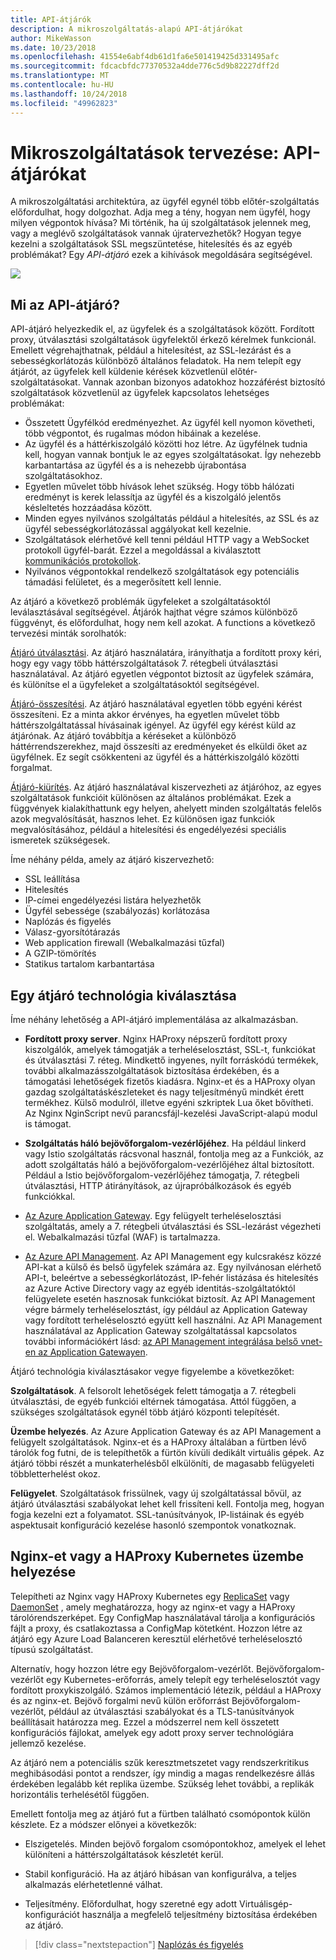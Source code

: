 ```yaml
---
title: API-átjárók
description: A mikroszolgáltatás-alapú API-átjárókat
author: MikeWasson
ms.date: 10/23/2018
ms.openlocfilehash: 41554e6abf4db61d1fa6e501419425d331495afc
ms.sourcegitcommit: fdcacbfdc77370532a4dde776c5d9b82227dff2d
ms.translationtype: MT
ms.contentlocale: hu-HU
ms.lasthandoff: 10/24/2018
ms.locfileid: "49962823"
---
```

# <a name="designing-microservices-api-gateways"></a>Mikroszolgáltatások tervezése: API-átjárókat

A mikroszolgáltatási architektúra, az ügyfél egynél több előtér-szolgáltatás előfordulhat, hogy dolgozhat. Adja meg a tény, hogyan nem ügyfél, hogy milyen végpontok hívása? Mi történik, ha új szolgáltatások jelennek meg, vagy a meglévő szolgáltatások vannak újratervezhetők? Hogyan tegye kezelni a szolgáltatások SSL megszüntetése, hitelesítés és az egyéb problémákat? Egy *API-átjáró* ezek a kihívások megoldására segítségével. 

![](./images/gateway.png)

## <a name="what-is-an-api-gateway"></a>Mi az API-átjáró?

API-átjáró helyezkedik el, az ügyfelek és a szolgáltatások között. Fordított proxy, útválasztási szolgáltatások ügyfelektől érkező kérelmek funkcionál. Emellett végrehajthatnak, például a hitelesítést, az SSL-lezárást és a sebességkorlátozás különböző általános feladatok. Ha nem telepít egy átjárót, az ügyfelek kell küldenie kérések közvetlenül előtér-szolgáltatásokat. Vannak azonban bizonyos adatokhoz hozzáférést biztosító szolgáltatások közvetlenül az ügyfelek kapcsolatos lehetséges problémákat:

- Összetett Ügyfélkód eredményezhet. Az ügyfél kell nyomon követheti, több végpontot, és rugalmas módon hibáinak a kezelése. 
- Az ügyfél és a háttérkiszolgáló közötti hoz létre. Az ügyfélnek tudnia kell, hogyan vannak bontjuk le az egyes szolgáltatásokat. Így nehezebb karbantartása az ügyfél és a is nehezebb újrabontása szolgáltatásokhoz.
- Egyetlen művelet több hívások lehet szükség. Hogy több hálózati eredményt is kerek lelassítja az ügyfél és a kiszolgáló jelentős késleltetés hozzáadása között. 
- Minden egyes nyilvános szolgáltatás például a hitelesítés, az SSL és az ügyfél sebességkorlátozással aggályokat kell kezelnie. 
- Szolgáltatások elérhetővé kell tenni például HTTP vagy a WebSocket protokoll ügyfél-barát. Ezzel a megoldással a kiválasztott [kommunikációs protokollok](./interservice-communication.md). 
- Nyilvános végpontokkal rendelkező szolgáltatások egy potenciális támadási felületet, és a megerősített kell lennie.

Az átjáró a következő problémák ügyfeleket a szolgáltatásoktól leválasztásával segítségével. Átjárók hajthat végre számos különböző függvényt, és előfordulhat, hogy nem kell azokat. A functions a következő tervezési minták sorolhatók:

[Átjáró útválasztási](../patterns/gateway-routing.md). Az átjáró használatára, irányíthatja a fordított proxy kéri, hogy egy vagy több háttérszolgáltatások 7. rétegbeli útválasztási használatával. Az átjáró egyetlen végpontot biztosít az ügyfelek számára, és különítse el a ügyfeleket a szolgáltatásoktól segítségével. 

[Átjáró-összesítési](../patterns/gateway-aggregation.md). Az átjáró használatával egyetlen több egyéni kérést összesíteni. Ez a minta akkor érvényes, ha egyetlen művelet több háttérszolgáltatással hívásainak igényel. Az ügyfél egy kérést küld az átjárónak. Az átjáró továbbítja a kéréseket a különböző háttérrendszerekhez, majd összesíti az eredményeket és elküldi őket az ügyfélnek. Ez segít csökkenteni az ügyfél és a háttérkiszolgáló közötti forgalmat. 

[Átjáró-kiürítés](../patterns/gateway-offloading.md). Az átjáró használatával kiszervezheti az átjáróhoz, az egyes szolgáltatások funkcióit különösen az általános problémákat. Ezek a függvények kialakíthattunk egy helyen, ahelyett minden szolgáltatás felelős azok megvalósítását, hasznos lehet. Ez különösen igaz funkciók megvalósításához, például a hitelesítési és engedélyezési speciális ismeretek szükségesek. 

Íme néhány példa, amely az átjáró kiszervezhető:

- SSL leállítása
- Hitelesítés
- IP-címei engedélyezési listára helyezhetők
- Ügyfél sebessége (szabályozás) korlátozása
- Naplózás és figyelés
- Válasz-gyorsítótárazás
- Web application firewall (Webalkalmazási tűzfal)
- A GZIP-tömörítés
- Statikus tartalom karbantartása

## <a name="choosing-a-gateway-technology"></a>Egy átjáró technológia kiválasztása

Íme néhány lehetőség a API-átjáró implementálása az alkalmazásban.

- **Fordított proxy server**. Nginx HAProxy népszerű fordított proxy kiszolgálók, amelyek támogatják a terheléselosztást, SSL-t, funkciókat és útválasztási 7. réteg. Mindkettő ingyenes, nyílt forráskódú termékek, további alkalmazásszolgáltatások biztosítása érdekében, és a támogatási lehetőségek fizetős kiadásra. Nginx-et és a HAProxy olyan gazdag szolgáltatáskészleteket és nagy teljesítményű mindkét érett termékhez. Külső modulról, illetve egyéni szkriptek Lua őket bővítheti. Az Nginx NginScript nevű parancsfájl-kezelési JavaScript-alapú modul is támogat.

- **Szolgáltatás háló bejövőforgalom-vezérlőjéhez**. Ha például linkerd vagy Istio szolgáltatás rácsvonal használ, fontolja meg az a Funkciók, az adott szolgáltatás háló a bejövőforgalom-vezérlőjéhez által biztosított. Például a Istio bejövőforgalom-vezérlőjéhez támogatja, 7. rétegbeli útválasztási, HTTP átirányítások, az újrapróbálkozások és egyéb funkciókkal. 

- [Az Azure Application Gateway](/azure/application-gateway/). Egy felügyelt terheléselosztási szolgáltatás, amely a 7. rétegbeli útválasztási és SSL-lezárást végezheti el. Webalkalmazási tűzfal (WAF) is tartalmazza.

- [Az Azure API Management](/azure/api-management/). Az API Management egy kulcsrakész közzé API-kat a külső és belső ügyfelek számára az. Egy nyilvánosan elérhető API-t, beleértve a sebességkorlátozást, IP-fehér listázása és hitelesítés az Azure Active Directory vagy az egyéb identitás-szolgáltatóktól felügyelete esetén hasznosak funkciókat biztosít. Az API Management végre bármely terheléselosztást, így például az Application Gateway vagy fordított terheléselosztó együtt kell használni. Az API Management használatával az Application Gateway szolgáltatással kapcsolatos további információkért lásd: [az API Management integrálása belső vnet-en az Application Gatewayen](/azure/api-management/api-management-howto-integrate-internal-vnet-appgateway).

Átjáró technológia kiválasztásakor vegye figyelembe a következőket:

**Szolgáltatások**. A felsorolt lehetőségek felett támogatja a 7. rétegbeli útválasztási, de egyéb funkciói eltérnek támogatása. Attól függően, a szükséges szolgáltatások egynél több átjáró központi telepítését. 

**Üzembe helyezés**. Az Azure Application Gateway és az API Management a felügyelt szolgáltatások. Nginx-et és a HAProxy általában a fürtben lévő tárolók fog futni, de is telepíthetők a fürtön kívüli dedikált virtuális gépek. Az átjáró többi részét a munkaterhelésből elkülöníti, de magasabb felügyeleti többletterhelést okoz.

**Felügyelet**. Szolgáltatások frissülnek, vagy új szolgáltatással bővül, az átjáró útválasztási szabályokat lehet kell frissíteni kell. Fontolja meg, hogyan fogja kezelni ezt a folyamatot. SSL-tanúsítványok, IP-listáinak és egyéb aspektusait konfiguráció kezelése hasonló szempontok vonatkoznak.

## <a name="deploying-nginx-or-haproxy-to-kubernetes"></a>Nginx-et vagy a HAProxy Kubernetes üzembe helyezése

Telepítheti az Nginx vagy HAProxy Kubernetes egy [ReplicaSet](https://kubernetes.io/docs/concepts/workloads/controllers/replicaset/) vagy [DaemonSet](https://kubernetes.io/docs/concepts/workloads/controllers/daemonset/) , amely meghatározza, hogy az nginx-et vagy a HAProxy tárolórendszerképet. Egy ConfigMap használatával tárolja a konfigurációs fájlt a proxy, és csatlakoztassa a ConfigMap kötetként. Hozzon létre az átjáró egy Azure Load Balanceren keresztül elérhetővé terheléselosztó típusú szolgáltatást. 

Alternatív, hogy hozzon létre egy Bejövőforgalom-vezérlőt. Bejövőforgalom-vezérlőt egy Kubernetes-erőforrás, amely telepít egy terheléselosztót vagy fordított proxykiszolgáló. Számos implementáció létezik, például a HAProxy és az nginx-et. Bejövő forgalmi nevű külön erőforrást Bejövőforgalom-vezérlőt, például az útválasztási szabályokat és a TLS-tanúsítványok beállításait határozza meg. Ezzel a módszerrel nem kell összetett konfigurációs fájlokat, amelyek egy adott proxy server technológiára jellemző kezelése.

Az átjáró nem a potenciális szűk keresztmetszetet vagy rendszerkritikus meghibásodási pontot a rendszer, így mindig a magas rendelkezésre állás érdekében legalább két replika üzembe. Szükség lehet további, a replikák horizontális terhelésétől függően. 

Emellett fontolja meg az átjáró fut a fürtben található csomópontok külön készlete. Ez a módszer előnyei a következők:

- Elszigetelés. Minden bejövő forgalom csomópontokhoz, amelyek el lehet különíteni a háttérszolgáltatások készletét kerül.

- Stabil konfiguráció. Ha az átjáró hibásan van konfigurálva, a teljes alkalmazás elérhetetlenné válhat. 

- Teljesítmény. Előfordulhat, hogy szeretné egy adott Virtuálisgép-konfigurációt használja a megfelelő teljesítmény biztosítása érdekében az átjáró.

> [!div class="nextstepaction"]
> [Naplózás és figyelés](./logging-monitoring.md)
